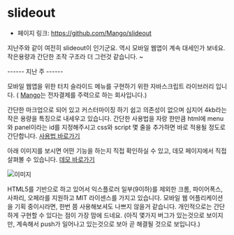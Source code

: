 # slideout

- 페이지 링크: https://github.com/Mango/slideout

지난주와 같이 여전히 slideout이 인기군요. 
역시 모바일 웹앱이 계속 대세인가 보네요. 
작은용량과 간단한 조작 구조라 더 그런것 같습니다. ~

------ 지난 주 ------

모바일 웹앱을 위한 터치 슬라이드 메뉴를 구현하기 위한 자바스크립트 라이브러리 입니다. 
( [Mango](https://getmango.com/en)는 전자결제를 주력으로 하는 회사입니다.)

간단한 마크업으로 되어 있고 커스터마이징 하기 쉽고 의존성이 없으며 심지어 4kb라는 작은 용량을 특징으로 내세우고 있습니다. 간단한 사용법을 자랑 한만큼 html에 menu와 panel이라는 id를 지정해주시고 css와 script 몇 줄을 추가하면 바로 적용될 정도로 간단합니다. [사용법 바로가기](https://github.com/Mango/slideout#usage)

아래 이미지를 보시면 어떤 기능을 하는지 직접 확인하실 수 있고, 데모 페이지에서 직접 살펴볼 수 있습니다. [데모 바로가기](https://mango.github.io/slideout/)

![이미지](https://camo.githubusercontent.com/9975d7a2331494043067998480ace0f1d2157e86/68747470733a2f2f692e696d6775722e636f6d2f415767776c56572e676966)

HTML5를 기반으로 하고 있어서 익스플로러 일부(9이하)를 제외한 크롬, 파이어폭스, 사파리, 오페라를 지원하고 MIT 라이센스를 가지고 있습니다. 
모바일 웹 어플리케이션을 기획 중이시라면, 한번 쯤 사용해보셔도 나쁘지 않을거 같습니다. 개인적으로는 간단하게 구현할 수 있다는 점이 가장 맘에 드네요. (아직 몇가지 버그가 있는것으로 보이지만, 계속해서 push가 일어나고 있는것으로 보아 곧 해결될 것으로 보입니다.)

